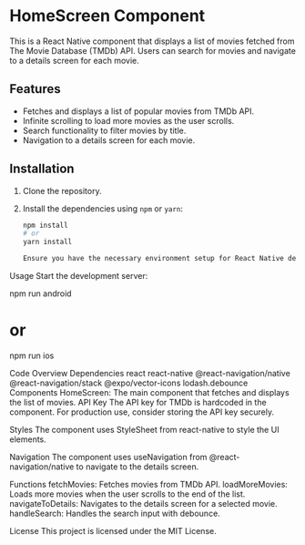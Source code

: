 # HomeScreen Component

This is a React Native component that displays a list of movies fetched from The Movie Database (TMDb) API. Users can search for movies and navigate to a details screen for each movie.

## Features

- Fetches and displays a list of popular movies from TMDb API.
- Infinite scrolling to load more movies as the user scrolls.
- Search functionality to filter movies by title.
- Navigation to a details screen for each movie.

## Installation

1. Clone the repository.
2. Install the dependencies using `npm` or `yarn`:

   ```bash
   npm install
   # or
   yarn install

   Ensure you have the necessary environment setup for React Native development.
Usage
Start the development server:

npm run android
# or
npm run ios


Code Overview
Dependencies
react
react-native
@react-navigation/native
@react-navigation/stack
@expo/vector-icons
lodash.debounce
Components
HomeScreen: The main component that fetches and displays the list of movies.
API Key
The API key for TMDb is hardcoded in the component. For production use, consider storing the API key securely.

Styles
The component uses StyleSheet from react-native to style the UI elements.

Navigation
The component uses useNavigation from @react-navigation/native to navigate to the details screen.

Functions
fetchMovies: Fetches movies from TMDb API.
loadMoreMovies: Loads more movies when the user scrolls to the end of the list.
navigateToDetails: Navigates to the details screen for a selected movie.
handleSearch: Handles the search input with debounce.

License
This project is licensed under the MIT License.

